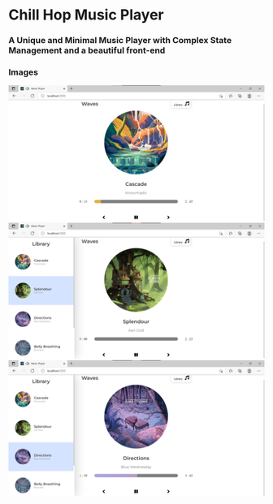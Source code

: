 # Chill Hop Music Player

### A Unique and Minimal Music Player with Complex State Management and a beautiful front-end

### Images

![Image 1](Shot1.png)
![Image 2](Shot2.png)
![Image 3](Shot3.png)




